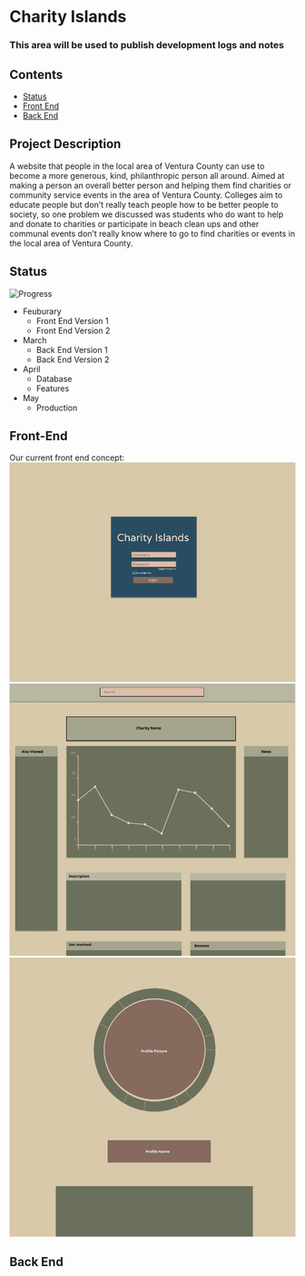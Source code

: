 # Charity Islands

### This area will be used to publish development logs and notes

## Contents

- [Status](#Status)
- [Front End](#Front-End)
- [Back End](#Back-End)

## Project Description

A website that people in the local area of Ventura County can use to become a more generous, kind, philanthropic person all around. Aimed at making a person an overall better person and helping them find charities or community service events in the area of Ventura County. Colleges aim to educate people but don’t really teach people how to be better people to society, so one problem we discussed was students who do want to help and donate to charities or participate in beach clean ups and other communal events don’t really know where to go to find charities or events in the local area of Ventura County.

## Status

![Progress](https://progress-bar.dev/9/?scale=100&title=progress&width=1000&color=856A5D&suffix=%)

- Feuburary
  - Front End Version 1
  - Front End Version 2
- March
  - Back End Version 1
  - Back End Version 2
- April
  - Database
  - Features
- May
  - Production

## Front-End

Our current front end concept:
![login](./misc/login_mock.PNG)
![chairty](./misc/chairty_mock.PNG)
![profile](./misc/profile.PNG)

## Back End
